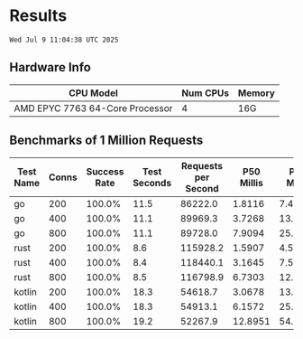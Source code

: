 # Results
`Wed Jul 9 11:04:38 UTC 2025`
## Hardware Info
| CPU Model | Num CPUs | Memory |
| --------- | -------- | ------ |
| AMD EPYC 7763 64-Core Processor | 4 | 16G |

## Benchmarks of 1 Million Requests
| Test Name | Conns | Success Rate | Test Seconds | Requests per Second | P50 Millis | P99 Millis | P99.9 Millis | API Memory MB | API CPU Time | API Threads |
| --------- | ----- | ------------ | ------------ | ------------------- | ---------- | ---------- | ------------ | ------------- | ------------ | ----------- |
| go | 200 | 100.0% | 11.5 | 86222.0 | 1.8116 | 7.4337 | 10.3757 | 17.8 | 00:00:26 | 11 |
| go | 400 | 100.0% | 11.1 | 89969.3 | 3.7268 | 13.2424 | 19.2183 | 23.6 | 00:00:26 | 11 |
| go | 800 | 100.0% | 11.1 | 89728.0 | 7.9094 | 25.3674 | 39.7310 | 37.4 | 00:00:26 | 12 |
| rust | 200 | 100.0% | 8.6 | 115928.2 | 1.5907 | 4.5030 | 6.1365 | 9.3 | 00:00:17 | 5 |
| rust | 400 | 100.0% | 8.4 | 118440.1 | 3.1645 | 7.5072 | 9.9700 | 13.7 | 00:00:16 | 5 |
| rust | 800 | 100.0% | 8.5 | 116798.9 | 6.7303 | 12.4680 | 18.5992 | 23.2 | 00:00:17 | 5 |
| kotlin | 200 | 100.0% | 18.3 | 54618.7 | 3.0678 | 13.0080 | 36.4821 | 344.8 | 00:00:55 | 140 |
| kotlin | 400 | 100.0% | 18.3 | 54913.1 | 6.1572 | 25.5602 | 68.1983 | 400.7 | 00:00:55 | 155 |
| kotlin | 800 | 100.0% | 19.2 | 52267.9 | 12.8951 | 54.9674 | 142.0165 | 491.5 | 00:00:58 | 155 |
